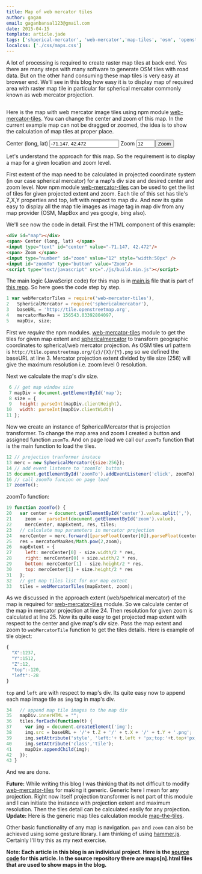 ```yaml
---
title: Map of web mercator tiles
author: gagan
email: gaganbansal123@gmail.com
date: 2015-04-15
template: article.jade
tags: ['shperical-mercator', 'web-mercator','map-tiles', 'osm', 'openstreetmap', 'web-mercator-tiles']
localcss: ['./css/maps.css']
---
```

A lot of processing is required to create raster map tiles at back end. Yes there are many steps with many software to generate OSM tiles with road data. But on the other hand consuming these map tiles is very easy at browser end. We'll see in this blog how easy it is to display map of required area with raster map tile in particular for spherical mercator commonly known as web mercator projection. 

## 
 
Here is the map with web mercator image tiles using npm module [web-mercator-tiles][1]. You can change the center and zoom of this map. In the current example map can not be dragged or zoomed, the idea is to show the calculation of map tiles at proper place.

<div id="map"></div>
<span> Center (long, lat) </span><input type="text" id="center" value="-71.147, 42.472"/>
<span> Zoom </span> <input type="number" id="zoom" value="12" style="width:50px" /><input id="zoomTo" type="button" value="Zoom"/>
<script type="text/javascript" src="./js/build.min.js"></script>

Let's understand the approach for this map. So the requirement is to display a map for a given location and zoom level. 

First extent of the map need to be calculated in projected coordinate system (in our case spherical mercator) for a map's div size and desired center and zoom level. Now npm module [web-mercator-tiles][1] can be used to get the list of tiles for given projected extent and zoom. Each tile of this set has tile's Z,X,Y properties and top, left with respect to map div. And now its quite easy to display all the map tile images as image tag in map div from any map provider (OSM, MapBox and yes google, bing also).

We'll see now the code in detail. First the HTML component of this example:

```html
<div id="map"></div>
<span> Center (long, lat) </span>
<input type="text" id="center" value="-71.147, 42.472"/>
<span> Zoom </span> 
<input type="number" id="zoom" value="12" style="width:50px" />
<input id="zoomTo" type="button" value="Zoom"/>
<script type="text/javascript" src="./js/build.min.js"></script>
```

The main logic (JavaScript code) for this map is in [main.js][3] file that is part of [this repo][2]. So here goes the code step by step.

```javascript
1 var webMercatorTiles = require('web-mercator-tiles'),
2   SphericalMercator = require('sphericalmercator'),
3   baseURL = 'http://tile.openstreetmap.org',
4   mercatorMaxRes = 156543.03392804097,
5   mapDiv, size;
```

First we _require_ the npm modules. [web-mercator-tiles][1] module to get the tiles for given map extent and [sphericalmercator][4] to transform geographic coordinates to spherical/web mercator projection. As OSM tiles url pattern is `http://tile.openstreetmap.org/{z}/{X}/{Y}.png` so we defined the baseURL at line 3. Mercator projection extent divided by tile size (256) will give the maximum resolution i.e. zoom level 0 resolution.

Next we calculate the map's div size.

```javascript
 6 // get map window size
 7 mapDiv = document.getElementById('map');
 8 size = {
 9   height: parseInt(mapDiv.clientHeight),
10   width: parseInt(mapDiv.clientWidth)
11 };
```

Now we create an instance of SphericalMercator that is projection transformer. To change the map area and zoom I created a button and assigned function `zoomTo`. And on page load we call our `zoomTo` function that is the main function to load the tiles. 

```javascript
12 // projection tranformer instace
13 merc = new SphericalMercator({size:256});
14 // add event listenre to 'zoomTo' button
15 document.getElementById('zoomTo').addEventListener('click', zoomTo);
16 // call zoomTo funcion on page load
17 zoomTo();
```

zoomTo function:
 
```javascript
19 function zoomTo() {
20   var center = document.getElementById('center').value.split(','),
21     zoom =  parseInt(document.getElementById('zoom').value),
22     mercCenter, mapExtent, res, tiles;
23   // calculate map parameters in mercator projection
24   mercCenter = merc.forward([parseFloat(center[0]),parseFloat(center[1])]);
25   res = mercatorMaxRes/Math.pow(2,zoom);
26   mapExtent = {
27     left: mercCenter[0] - size.width/2 * res,
28     right: mercCenter[0] + size.width/2 * res,
29     bottom: mercCenter[1] - size.height/2 * res,
30     top: mercCenter[1] + size.height/2 * res
31   };
32   // get map tiles list for our map extent
33   tiles = webMercatorTiles(mapExtent, zoom);
```

As we discussed in the approach extent (web/spehrical mercator) of the map is required for [web-mercator-tiles][1] module. So we calculate center of the map in mercator projection at line 24. Then resolution for given zoom is calculated at line 25. Now its quite easy to get projected map extent with respect to the center and give map's div size. Pass the map extent and zoom to `webMercatorTile` function to get the tiles details. Here is example of tile object:

```javascript
{
  "X":1237,
  "Y":1512,
  "Z":12,
  "top":-120,
  "left":-28
}
```

`top` and `left` are with respect to map's div. Its quite easy now to append each map image tile as `img` tag in map's div.

```javascript
34   // append map tile images to the map div
35   mapDiv.innerHTML = "";
36   tiles.forEach(function(t) {
37     var img = document.createElement('img');
38     img.src = baseURL + '/'+ t.Z + '/' + t.X + '/' + t.Y + '.png';
39     img.setAttribute('style', 'left:'+ t.left + 'px;top:'+t.top+'px;');
40     img.setAttribute('class','tile');
41     mapDiv.appendChild(img);
42   });
43 }
```

And we are done.

**Future:** While writing this blog I was thinking that its not difficult to modify [web-mercator-tiles][2] for making it generic. Generic here I mean for any projection. Right  now itself projection transformer is not part of this module and I can initiate the instance with  projection extent and maximum resolution. Then the tiles detail can be calculated easily for any projection. **Update:** Here is the generic map tiles calculation module [map-the-tiles][7].

Other basic functionality of any map is navigation. `pan` and `zoom` can also be achieved using some gesture library. I am thinking of using [hammer.js][6]. Certainly I'll try this as my next exercise.

**Note: Each article in this blog is an individual project. Here is the [source code][5] for this article. In the source repository there are maps[n].html files that are used to show maps in the blog.**

[1]: https://www.npmjs.com/package/web-mercator-tiles
[2]: http://github.com/gagan-bansal/web-mercator-tiles
[3]: https://github.com/maps-on-blackboard/web-mercator-tiles-map/blob/master/js/main.js
[4]: https://www.npmjs.com/package/sphericalmercator
[5]: https://github.com/maps-on-blackboard/web-mercator-tiles-map
[6]: http://hammerjs.github.io/
[7]: https://www.npmjs.com/package/map-the-tiles

